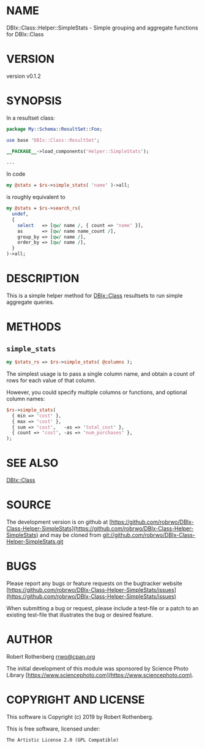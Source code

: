 # NAME

DBIx::Class::Helper::SimpleStats - Simple grouping and aggregate functions for DBIx::Class

# VERSION

version v0.1.2

# SYNOPSIS

In a resultset class:

```perl
package My::Schema::ResultSet::Foo;

use base 'DBIx::Class::ResultSet';

__PACKAGE__->load_components('Helper::SimpleStats');

...
```

In code

```perl
my @stats = $rs->simple_stats( 'name' )->all;
```

is roughly equivalent to

```perl
my @stats = $rs->search_rs(
  undef,
  {
    select   => [qw/ name /, { count => 'name' }],
    as       => [qw/ name name_count /],
    group_by => [qw/ name /],
    order_by => [qw/ name /],
  }
)->all;
```

# DESCRIPTION

This is a simple helper method for [DBIx::Class](https://metacpan.org/pod/DBIx::Class) resultsets to run
simple aggregate queries.

# METHODS

## `simple_stats`

```perl
my $stats_rs => $rs->simple_stats( @columns );
```

The simplest usage is to pass a single column name, and obtain a count
of rows for each value of that column.

However, you could specify multiple columns or functions, and optional
column names:

```perl
$rs->simple_stats(
  { min => 'cost' },
  { max => 'cost' },
  { sum => 'cost',   -as => 'total_cost' },
  { count => 'cost', -as => 'num_purchases' },
);
```

# SEE ALSO

[DBIx::Class](https://metacpan.org/pod/DBIx::Class)

# SOURCE

The development version is on github at [https://github.com/robrwo/DBIx-Class-Helper-SimpleStats](https://github.com/robrwo/DBIx-Class-Helper-SimpleStats)
and may be cloned from [git://github.com/robrwo/DBIx-Class-Helper-SimpleStats.git](git://github.com/robrwo/DBIx-Class-Helper-SimpleStats.git)

# BUGS

Please report any bugs or feature requests on the bugtracker website
[https://github.com/robrwo/DBIx-Class-Helper-SimpleStats/issues](https://github.com/robrwo/DBIx-Class-Helper-SimpleStats/issues)

When submitting a bug or request, please include a test-file or a
patch to an existing test-file that illustrates the bug or desired
feature.

# AUTHOR

Robert Rothenberg <rrwo@cpan.org>

The initial development of this module was sponsored by Science Photo
Library [https://www.sciencephoto.com](https://www.sciencephoto.com).

# COPYRIGHT AND LICENSE

This software is Copyright (c) 2019 by Robert Rothenberg.

This is free software, licensed under:

```
The Artistic License 2.0 (GPL Compatible)
```
